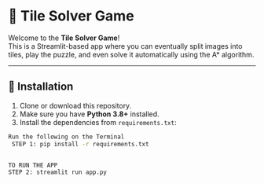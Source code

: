 # 🧩 Tile Solver Game

Welcome to the **Tile Solver Game**!  
This is a Streamlit-based app where you can eventually split images into tiles, play the puzzle, and even solve it automatically using the A\* algorithm.

---

## 🚀 Installation

1. Clone or download this repository.
2. Make sure you have **Python 3.8+** installed.
3. Install the dependencies from `requirements.txt`:

```bash
Run the following on the Terminal 
 STEP 1: pip install -r requirements.txt


TO RUN THE APP
STEP 2: streamlit run app.py
```
